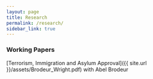 ```yaml
---
layout: page
title: Research
permalink: /research/
sidebar_link: true
---
```


### Working Papers
[Terrorism, Immigration and Asylum Approval]({{ site.url }}/assets/Brodeur_Wright.pdf)
with Abel Brodeur
